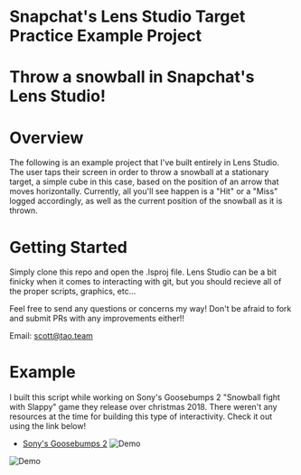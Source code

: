 # Snapchat's Lens Studio Target Practice Example Project

# Throw a snowball in Snapchat's Lens Studio!

# Overview

The following is an example project that I've built entirely in Lens Studio. The user taps their screen in order to throw a snowball at a stationary target, a simple cube in this case, based on the position of an arrow that moves horizontally. Currently, all you'll see happen is a "Hit" or a "Miss" logged accordingly, as well as the current position of the snowball as it is thrown.

# Getting Started

Simply clone this repo and open the .lsproj file. Lens Studio can be a bit finicky when it comes to interacting with git, but you should recieve all of the proper scripts, graphics, etc... 

Feel free to send any questions or concerns my way! Don't be afraid to fork and submit PRs with any improvements either!!

Email: scott@tao.team

# Example

I built this script while working on Sony's Goosebumps 2 "Snowball fight with Slappy" game they release over christmas 2018. There weren't any resources at the time for building this type of interactivity. Check it out using the link below!

* [Sony's Goosebumps 2](https://www.snapchat.com/unlock/?type=SNAPCODE&uuid=975173dcd0ba40f39d978c9e55ff73b3&metadata=01)
![Demo](https://user-images.githubusercontent.com/17322126/57733830-b14a8d80-765d-11e9-9e33-1ebdfa6ecc92.gif)


![Demo](https://user-images.githubusercontent.com/17322126/57732567-97f41200-765a-11e9-81ee-fa850f837178.gif)
